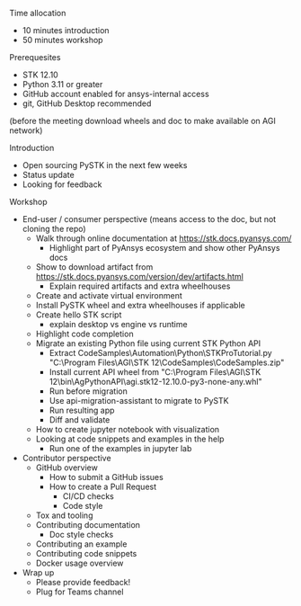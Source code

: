 Time allocation
- 10 minutes introduction
- 50 minutes workshop

Prerequesites
- STK 12.10
- Python 3.11 or greater
- GitHub account enabled for ansys-internal access
- git, GitHub Desktop recommended

(before the meeting download wheels and doc to make available on AGI network)

Introduction
- Open sourcing PySTK in the next few weeks
- Status update
- Looking for feedback

Workshop
- End-user / consumer perspective (means access to the doc, but not cloning the repo)
    - Walk through online documentation at https://stk.docs.pyansys.com/
        - Highlight part of PyAnsys ecosystem and show other PyAnsys docs
    - Show to download artifact from https://stk.docs.pyansys.com/version/dev/artifacts.html
        - Explain required artifacts and extra wheelhouses
    - Create and activate virtual environment
    - Install PySTK wheel and extra wheelhouses if applicable
    - Create hello STK script
        - explain desktop vs engine vs runtime
    - Highlight code completion
    - Migrate an existing Python file using current STK Python API
        - Extract CodeSamples\Automation\Python\STKProTutorial.py "C:\Program Files\AGI\STK 12\CodeSamples\CodeSamples.zip"
        - Install current API wheel from "C:\Program Files\AGI\STK 12\bin\AgPythonAPI\agi.stk12-12.10.0-py3-none-any.whl"   
        - Run before migration
        - Use api-migration-assistant to migrate to PySTK
        - Run resulting app
        - Diff and validate
    - How to create jupyter notebook with visualization
    - Looking at code snippets and examples in the help
        - Run one of the examples in jupyter lab
- Contributor perspective
    - GitHub overview
        - How to submit a GitHub issues
        - How to create a Pull Request
            - CI/CD checks
            - Code style
    - Tox and tooling
    - Contributing documentation
        - Doc style checks
    - Contributing an example
    - Contributing code snippets
    - Docker usage overview
- Wrap up
    - Please provide feedback!
    - Plug for Teams channel



